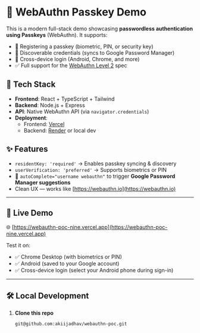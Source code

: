 # 🔐 WebAuthn Passkey Demo

This is a modern full-stack demo showcasing **passwordless authentication using Passkeys** (WebAuthn). It supports:

- 🔑 Registering a passkey (biometric, PIN, or security key)
- 🧠 Discoverable credentials (syncs to Google Password Manager)
- 📱 Cross-device login (Android, Chrome, and more)
- ✅ Full support for the [WebAuthn Level 2](https://w3c.github.io/webauthn/) spec

## 🧱 Tech Stack

- **Frontend**: React + TypeScript + Tailwind
- **Backend**: Node.js + Express
- **API**: Native WebAuthn API (via `navigator.credentials`)
- **Deployment**:
    - Frontend: [Vercel](https://vercel.com)
    - Backend: [Render](https://render.com) or local dev

## ✨ Features

- `residentKey: 'required'` → Enables passkey syncing & discovery
- `userVerification: 'preferred'` → Supports biometrics or PIN
- 🔁 `autoComplete="username webauthn"` to trigger **Google Password Manager suggestions**
- Clean UX — works like [https://webauthn.io](https://webauthn.io)

---

## 🚀 Live Demo

🌐 [https://webauthn-poc-nine.vercel.app](https://webauthn-poc-nine.vercel.app)

Test it on:
- ✅ Chrome Desktop (with biometrics or PIN)
- ✅ Android (saved to your Google account)
- ✅ Cross-device login (select your Android phone during sign-in)

---

## 🛠️ Local Development

1. **Clone this repo**
   ```bash
   git@github.com:akiijadhav/webauthn-poc.git
